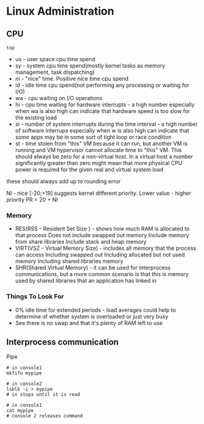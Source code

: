 # Linux Administration

## CPU

`top`
* us - user space cpu time spend
* sy - system cpu time spend(mostly kernel tasks as memory management, task dispatching)
* ni - "nice" time. Positive nice time cpu spend
* id - idle time cpu spend(not performing any processing or waiting for I/O)
* wa - cpu waiting on I/O operations
* hi - cpu time waiting for hardware interrupts - a high number especially when wa is also high 
  can indicate  that hardware speed is too slow for the existing load
* si - number of system interrupts during the time interval - a high number of software interrups
  especially when w is also high can indicate that some apps may be in some sort of tight loop
  or race condition
* st - time stolen from "this" VM because it can run, but another VM is running and VM hypervisor
  cannot allocate time to "this" VM. This should always be zero for a non-virtual host. In a virtual
  host a number significantly greater than zero might mean that more physical CPU power is required
  for the given real and virtual system load

these should always add up to rounding error 

NI - nice [-20;+19] suggests kernel different priority. Lower value - higher priority
PR = 20 + NI

### Memory
 
* RES(RSS - Resident Set Size ) - shows how much RAM is allocated to that process
  Does not include swapped out memory
  Include memory from share libraries
  Include stack and heap memory
* VIRT(VSZ - Virtual Memory Size) - includes all memory that the process can access
  Including swapped out
  Including allocated but not used memory
  Including shared libraries memory
* SHR(Shared Virtual Memory) - it can be used for interprocess communications, but a more
  common scenario is that this is memory used by shared libraries that an application has linked in
  

### Things To Look For

* 0% idle time for extended periods - load averages could help to determine of whether system is
  overloaded or just very busy
* See there is no swap and that it's plenty of RAM left to use

## Interprocess communication

Pipe
```
# in console1
mkfifo mypipe

# in console2
lsblk -i > mypipe
# in stops until it is read

# in console1
cat mypipe
# console 2 releases command
```
